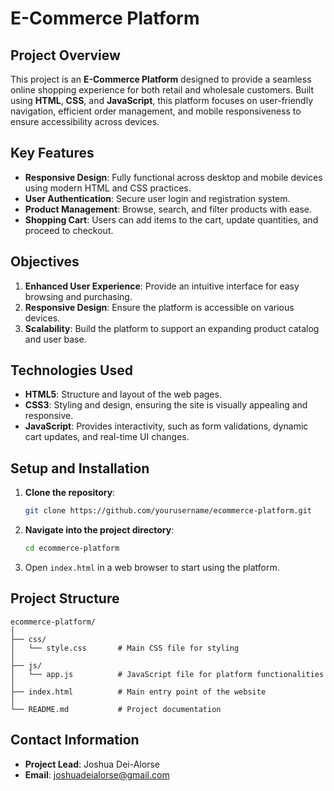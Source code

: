 # E-Commerce Platform

## Project Overview

This project is an **E-Commerce Platform** designed to provide a seamless online shopping experience for both retail and wholesale customers. Built using **HTML**, **CSS**, and **JavaScript**, this platform focuses on user-friendly navigation, efficient order management, and mobile responsiveness to ensure accessibility across devices. 

## Key Features
- **Responsive Design**: Fully functional across desktop and mobile devices using modern HTML and CSS practices.
- **User Authentication**: Secure user login and registration system.
- **Product Management**: Browse, search, and filter products with ease.
- **Shopping Cart**: Users can add items to the cart, update quantities, and proceed to checkout.

## Objectives

1. **Enhanced User Experience**: Provide an intuitive interface for easy browsing and purchasing.
2. **Responsive Design**: Ensure the platform is accessible on various devices.
3. **Scalability**: Build the platform to support an expanding product catalog and user base.

## Technologies Used
- **HTML5**: Structure and layout of the web pages.
- **CSS3**: Styling and design, ensuring the site is visually appealing and responsive.
- **JavaScript**: Provides interactivity, such as form validations, dynamic cart updates, and real-time UI changes.

## Setup and Installation
1. **Clone the repository**:
    ```bash
    git clone https://github.com/yourusername/ecommerce-platform.git
    ```
2. **Navigate into the project directory**:
    ```bash
    cd ecommerce-platform
    ```
3. Open `index.html` in a web browser to start using the platform.

## Project Structure
```
ecommerce-platform/
│
├── css/
│   └── style.css       # Main CSS file for styling
│
├── js/
│   └── app.js          # JavaScript file for platform functionalities
│
├── index.html          # Main entry point of the website
│
└── README.md           # Project documentation
```

## Contact Information
- **Project Lead**: Joshua Dei-Alorse  
- **Email**: [joshuadeialorse@gmail.com](mailto:joshuadeialorse@gmail.com)  
